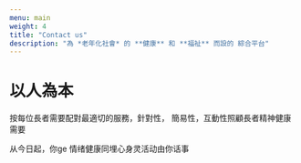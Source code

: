 ```yaml
---
menu: main
weight: 4
title: "Contact us"
description: "為 *老年化社會* 的 **健康** 和 **福祉** 而設的 綜合平台"
---
```

# 以人為本

按每位長者需要配對最適切的服務，針對性， 簡易性，互動性照顧長者精神健康需要

从今日起，你ge 情绪健康同埋心身灵活动由你话事

